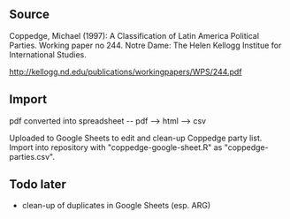 ## Source

Coppedge, Michael (1997): A Classification of Latin America Political Parties.
Working paper no 244. Notre Dame: The Helen Kellogg Institue for International Studies.

http://kellogg.nd.edu/publications/workingpapers/WPS/244.pdf

## Import

pdf converted into spreadsheet -- pdf --> html --> csv

Uploaded to Google Sheets to edit and clean-up Coppedge party list. Import into repository with "coppedge-google-sheet.R" as "coppedge-parties.csv".

## Todo later

 * clean-up of duplicates in Google Sheets (esp. ARG)
